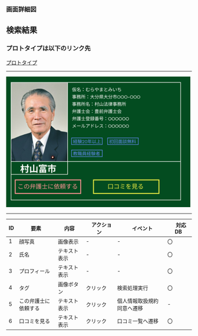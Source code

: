 ### 画面詳細図
## 検索結果
### プロトタイプは以下のリンク先
[プロトタイプ](https://www.figma.com/file/EC6HJax9FH50cwnpwUmhDG/Untitled?node-id=10%3A16)
*****
<img src="../att1.png" width="500">

*****

| ID | 要素 | 内容　|　アクション　|　イベント　|　対応DB　|
|----|------|------|-------------|-----------|---------|
|1   |顔写真|画像表示|-       |-         |〇         |
|2   |氏名|テキスト表示|-|-         |〇         |
|3   |プロフィール|テキスト表示|-|-|〇|
|4   |タグ|画像ボタン|クリック|検索処理実行|〇|
|5   |この弁護士に依頼する|テキスト表示|クリック|個人情報取扱規約同意へ遷移|-|
|6   |口コミを見る|テキスト表示|クリック|口コミ一覧へ遷移|〇|

